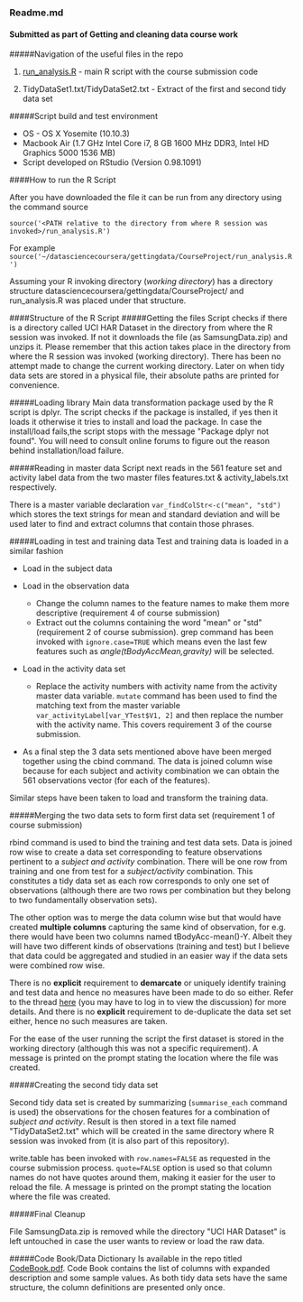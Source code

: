 ### Readme.md 
#### Submitted as part of Getting and cleaning data course work

#####Navigation of the useful files in the repo

1. [run_analysis.R](https://github.com/harpreetsethi/gettincleaningdatacp/blob/master/run_analysis.R) - main R script with the course submission code

2. TidyDataSet1.txt/TidyDataSet2.txt - Extract of the first and second tidy data set

#####Script build and test environment

- OS - OS X Yosemite (10.10.3)
- Macbook Air (1.7 GHz Intel Core i7, 8 GB 1600 MHz DDR3, Intel HD Graphics 5000 1536 MB)
- Script developed on RStudio (Version 0.98.1091)

####How to run the R Script

After you have downloaded the file it can be run from any directory using the command source

`source('<PATH relative to the directory from where R session was invoked>/run_analysis.R')`

For example
`source('~/datasciencecoursera/gettingdata/CourseProject/run_analysis.R')`

Assuming your R invoking directory (*working directory*) has a directory structure datasciencecoursera/gettingdata/CourseProject/ and run_analysis.R was placed under that structure.

####Structure of the R Script
#####Getting the files
Script checks if there is a directory called UCI HAR Dataset in the directory from where the R session was invoked. If not it downloads the file (as SamsungData.zip) and unzips it. Please remember that this action takes place in the directory from where the R session was invoked (working directory). There has been no attempt made to change the current working directory. Later on when tidy data sets are stored in a physical file, their absolute paths are printed for convenience.

#####Loading library
Main data transformation package used by the R script is dplyr. The script checks if the package is installed, if yes then it loads it otherwise it tries to install and load the package. In case the install/load fails,the script stops with the message "Package dplyr not found". You will need to consult online forums to figure out the reason behind installation/load failure.

#####Reading in master data
Script next reads in the 561 feature set and activity label data from the two master files features.txt & activity_labels.txt respectively.

There is a master variable declaration `var_findColStr<-c("mean", "std")` which stores the text strings for mean and standard deviation and will be used later to find and extract columns that contain those phrases.

#####Loading in test and training data
Test and training data is loaded in a similar fashion

- Load in the subject data 

- Load in the observation data
	- Change the column names to the feature names to make them more descriptive (requirement 4 of course submission)
	- Extract out the columns containing the word "mean" or "std" (requirement 2 of course submission). grep command has been invoked with `ignore.case=TRUE` which means even the last few features such as *angle(tBodyAccMean,gravity)* will be selected.

- Load in the activity data set
	- Replace the activity numbers with activity name from the activity master data variable. `mutate` command has been used to find the matching text from the master variable
`var_activityLabel[var_YTest$V1, 2]`
and then replace the number with the activity name. This covers requirement 3 of the course submission.

- As a final step the 3 data sets mentioned above have been merged together using the cbind command. The data is joined column wise because for each subject and activity combination we can obtain the 561 observations vector (for each of the features).

Similar steps have been taken to load and transform the training data.

#####Merging the two data sets to form first data set (requirement 1 of course submission)

rbind command is used to bind the training and test data sets. Data is joined row wise to create a data set corresponding to feature observations pertinent to a *subject and activity* combination. 
There will be one row from training and one from test for a *subject/activity* combination. 
This constitutes a tidy data set as each row corresponds to only one set of observations (although there are two rows per combination but they belong to two fundamentally observation sets).

The other option was to merge the data column wise but that would have created **multiple columns** capturing the same kind of observation, for e.g. there would have been two columns named tBodyAcc-mean()-Y. Albeit they will have two different kinds of observations (training and test) but I believe that data could be aggregated and studied in an easier way if the data sets were combined row wise. 

There is no **explicit** requirement to **demarcate** or uniquely identify training and test data and hence no measures have been made to do so either. Refer to the thread [here](https://class.coursera.org/getdata-014/forum/thread?thread_id=218 "here") (you may have to log in to view the discussion) for more details. And there is no **explicit** requirement to de-duplicate the data set set either, hence no such measures are taken.

For the ease of the user running the script the first dataset is stored in the working directory (although this was not a specific requirement). A message is printed on the prompt stating the location where the file was created.

#####Creating the second tidy data set

Second tidy data set is created by summarizing (`summarise_each` command is used) the observations for the chosen features for a combination of *subject and activity*. Result is then stored in a text file named "TidyDataSet2.txt" which will be created in the same directory where R session was invoked from (it is also part of this repository). 

write.table has been invoked with `row.names=FALSE` as requested in the course submission process. `quote=FALSE` option is used so that column names do not have quotes around them, making it easier for the user to reload the file. A message is printed on the prompt stating the location where the file was created.

#####Final Cleanup

File SamsungData.zip is removed while the directory "UCI HAR Dataset" is left untouched in case the user wants to review or load the raw data.

#####Code Book/Data Dictionary
Is available in the repo titled [CodeBook.pdf](https://github.com/harpreetsethi/gettincleaningdatacp/blob/master/CodeBook.pdf). Code Book contains the list of columns with expanded description and some sample values. As both tidy data sets have the same structure, the column definitions are presented only once.
